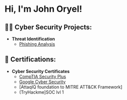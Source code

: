 <h1>Hi, I'm John Oryel! <br/><a href="https://github.com/yelsanity/yelsanity.git"></a> <a href="www.linkedin.com/in/john-oryel-rubi-45ba87233"></a>

<h2>👨‍💻 Cyber Security Projects:</h2>

- <b>Threat Identification</b>
  - [Phishing Analysis](https://github.com/yelsanity/Phishing-E-mail/blob/main/README.md)
 
<h2> 📜 Certifications:</h2>

- <b> Cyber Security Certificates </b>
  - [CompTIA Security Plus](https://www.credly.com/badges/bb6109e3-b2ac-44a3-89c8-cb561f28a99c)
  - [Google Cyber Security](https://www.credly.com/badges/c02cf71a-3a6e-4f6f-8eb6-dfa4ab9c896c/linked_in?t=s1um5r)
  - [AttaqIQ foundation to MITRE ATT&CK Framework]
  - (TryHackme]SOC lvl 1 


<!--
**joshmadakor1/joshmadakor1** is a ✨ _special_ ✨ repository because its `README.md` (this file) appears on your GitHub profile.

Here are some ideas to get you started:

- 🔭 I’m currently working on ...
- 🌱 I’m currently learning ...
- 👯 I’m looking to collaborate on ...
- 🤔 I’m looking for help with ...
- 💬 Ask me about ...
- 📫 How to reach me: ...
- 😄 Pronouns: ...
- ⚡ Fun fact: ...
-->
